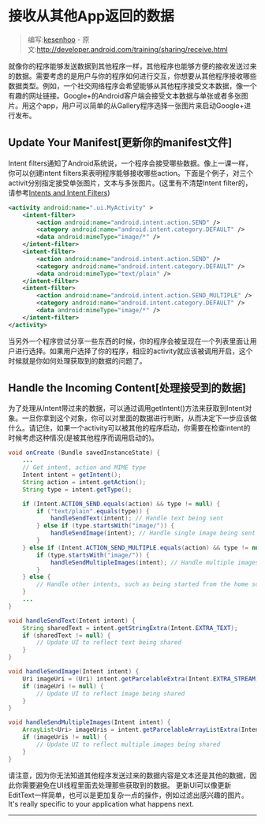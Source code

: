# 接收从其他App返回的数据

> 编写:[kesenhoo](https://github.com/kesenhoo) - 原文:<http://developer.android.com/training/sharing/receive.html>

就像你的程序能够发送数据到其他程序一样，其他程序也能够方便的接收发送过来的数据。需要考虑的是用户与你的程序如何进行交互，你想要从其他程序接收哪些数据类型。例如，一个社交网络程序会希望能够从其他程序接受文本数据，像一个有趣的网址链接。Google+的Android客户端会接受文本数据与单张或者多张图片。用这个app，用户可以简单的从Gallery程序选择一张图片来启动Google+进行发布。

<!-- more -->
## Update Your Manifest[更新你的manifest文件]
Intent filters通知了Android系统说，一个程序会接受哪些数据。像上一课一样，你可以创建intent filters来表明程序能够接收哪些action。下面是个例子，对三个activit分别指定接受单张图片，文本与多张图片。(这里有不清楚Intent filter的，请参考[Intents and Intent Filters](http://developer.android.com/guide/topics/intents/intents-filters.html#ifs))

```xml
<activity android:name=".ui.MyActivity" >
    <intent-filter>
        <action android:name="android.intent.action.SEND" />
        <category android:name="android.intent.category.DEFAULT" />
        <data android:mimeType="image/*" />
    </intent-filter>
    <intent-filter>
        <action android:name="android.intent.action.SEND" />
        <category android:name="android.intent.category.DEFAULT" />
        <data android:mimeType="text/plain" />
    </intent-filter>
    <intent-filter>
        <action android:name="android.intent.action.SEND_MULTIPLE" />
        <category android:name="android.intent.category.DEFAULT" />
        <data android:mimeType="image/*" />
    </intent-filter>
</activity>
```

当另外一个程序尝试分享一些东西的时候，你的程序会被呈现在一个列表里面让用户进行选择。如果用户选择了你的程序，相应的activity就应该被调用开启，这个时候就是你如何处理获取到的数据的问题了。

## Handle the Incoming Content[处理接受到的数据]
为了处理从Intent带过来的数据，可以通过调用getIntent()方法来获取到Intent对象。一旦你拿到这个对象，你可以对里面的数据进行判断，从而决定下一步应该做什么。请记住，如果一个activity可以被其他的程序启动，你需要在检查intent的时候考虑这种情况(是被其他程序而调用启动的)。

```java
void onCreate (Bundle savedInstanceState) {
    ...
    // Get intent, action and MIME type
    Intent intent = getIntent();
    String action = intent.getAction();
    String type = intent.getType();

    if (Intent.ACTION_SEND.equals(action) && type != null) {
        if ("text/plain".equals(type)) {
            handleSendText(intent); // Handle text being sent
        } else if (type.startsWith("image/")) {
            handleSendImage(intent); // Handle single image being sent
        }
    } else if (Intent.ACTION_SEND_MULTIPLE.equals(action) && type != null) {
        if (type.startsWith("image/")) {
            handleSendMultipleImages(intent); // Handle multiple images being sent
        }
    } else {
        // Handle other intents, such as being started from the home screen
    }
    ...
}

void handleSendText(Intent intent) {
    String sharedText = intent.getStringExtra(Intent.EXTRA_TEXT);
    if (sharedText != null) {
        // Update UI to reflect text being shared
    }
}

void handleSendImage(Intent intent) {
    Uri imageUri = (Uri) intent.getParcelableExtra(Intent.EXTRA_STREAM);
    if (imageUri != null) {
        // Update UI to reflect image being shared
    }
}

void handleSendMultipleImages(Intent intent) {
    ArrayList<Uri> imageUris = intent.getParcelableArrayListExtra(Intent.EXTRA_STREAM);
    if (imageUris != null) {
        // Update UI to reflect multiple images being shared
    }
}
```

请注意，因为你无法知道其他程序发送过来的数据内容是文本还是其他的数据，因此你需要避免在UI线程里面去处理那些获取到的数据。
更新UI可以像更新EditText一样简单，也可以是更加复杂一点的操作，例如过滤出感兴趣的图片。It's really specific to your application what happens next.

*********************************
